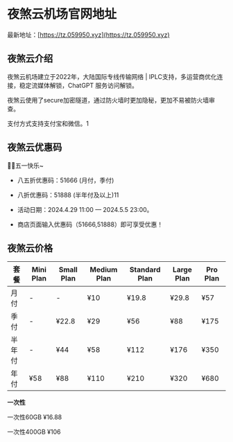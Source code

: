 # 夜煞云机场官网地址

最新地址：[https://tz.059950.xyz](https://tz.059950.xyz)

## 夜煞云介绍

夜煞云机场建立于2022年，大陆国际专线传输网络 | IPLC支持，多运营商优化连接，稳定流媒体解锁，ChatGPT 服务访问解锁。

夜煞云使用了secure加密隧道，通过防火墙时更加隐秘，更加不易被防火墙审查。

支付方式支持支付宝和微信。1

## 夜煞云优惠码

🥳🥳五一快乐~

- 八五折优惠码：51666    (月付，季付)

- 八折优惠码：51888     (半年付及以上)11

-  活动日期：2024.4.29  11:00 — 2024.5.5 23:00。

-  商店页面输入优惠码（51666,51888）即可享受优惠！

## 夜煞云价格

|套餐|Mini Plan|Small Plan|Medium Plan|Standard Plan|Large Plan|Pro Plan|
|----|----|----|----|----|----|----|
|月付|-|-|¥10|¥19.8|¥29.8|¥57|
|季付|-|¥22.8|¥29|¥56|¥88|¥175|
|半年付|-|¥44|¥58|¥112|¥176|¥350|
|年付|¥58|¥88|¥110|¥210|¥320|¥680|

**一次性**

一次性60GB ¥16.88

一次性400GB ¥106


